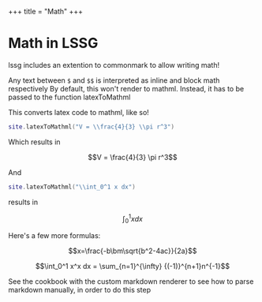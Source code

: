 +++
title = "Math"
+++

# Math in LSSG
lssg includes an extention to commonmark to allow writing math!

Any text between `$` and `$$` is interpreted as inline and block math respectively
By default, this won't render to mathml. Instead, it has to be passed to the function latexToMathml

This converts latex code to mathml, like so!
```lua
site.latexToMathml("V = \\frac{4}{3} \\pi r^3")
```

Which results in

$$V = \frac{4}{3} \pi r^3$$

And
```lua
site.latexToMathml("\\int_0^1 x dx")
```

results in

$$\int_0^1 x dx$$

Here's a few more formulas:

$$x=\frac{-b\bm\sqrt{b^2-4ac}}{2a}$$

$$\int_0^1 x^x dx = \sum_{n=1}^{\infty} {(-1)}^{n+1}n^{-1}$$

See the cookbook with the custom markdown renderer to see how to parse markdown manually, in order to do this step

